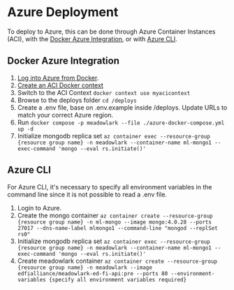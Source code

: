 # Azure Deployment

To deploy to Azure, this can be done through Azure Container Instances (ACI), with the [Docker Azure Integration](https://docs.docker.com/cloud/aci-integration/), or with [Azure CLI](https://learn.microsoft.com/en-us/cli/azure/install-azure-cli).

## Docker Azure Integration

1. [Log into Azure from Docker](https://docs.docker.com/cloud/aci-integration/#log-into-azure).
2. [Create an ACI Docker context](https://docs.docker.com/cloud/aci-integration/#create-an-aci-context)
3. Switch to the ACI Context `docker context use myacicontext`
4. Browse to the deploys folder `cd /deploys`
5. Create a .env file, base on .env.example inside /deploys.
Update URLs to match your correct Azure region.
6. Run `docker compose -p meadowlark --file ./azure-docker-compose.yml up -d`
7. Initialize mongodb replica set `az container exec --resource-group {resource group name} -n meadowlark --container-name ml-mongo1 --exec-command 'mongo --eval rs.initiate()'`

## Azure CLI

For Azure CLI, it's necessary to specify all environment variables in the command line since it is not possible to read a .env file.

1. Login to Azure.
2. Create the mongo container `az container create --resource-group {resource group name} -n ml-mongo --image mongo:4.0.28 --ports 27017 --dns-name-label mlmongo1 --command-line "mongod --replSet rs0"`
3. Initialize mongodb replica set `az container exec --resource-group {resource group name} -n meadowlark --container-name ml-mongo1 --exec-command 'mongo --eval rs.initiate()'`
4. Create meadowlark container `az container create --resource-group {resource group name} -n meadowlark --image edfialliance/meadowlark-ed-fi-api:pre --ports 80 --environment-variables {specify all environment variables required}`
